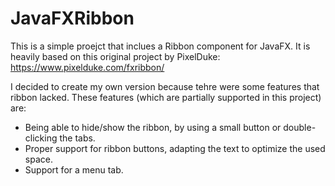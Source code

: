 # JavaFXRibbon

This is a simple proejct that inclues a Ribbon component for JavaFX. It is heavily based on this original project by PixelDuke: https://www.pixelduke.com/fxribbon/

I decided to create my own version because tehre were some features that ribbon lacked. These features (which are partially supported in this project) are:
 - Being able to hide/show the ribbon, by using a small button or double-clicking the tabs.
 - Proper support for ribbon buttons, adapting the text to optimize the used space.
 - Support for a menu tab.
